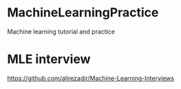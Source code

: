 # MachineLearningPractice
Machine learning tutorial and practice
# MLE interview
https://github.com/alirezadir/Machine-Learning-Interviews 
